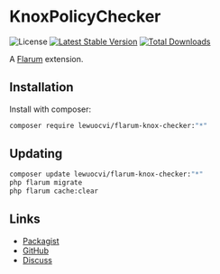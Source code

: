 # KnoxPolicyChecker

![License](https://img.shields.io/badge/license-GPL-1.0-or-later-blue.svg) [![Latest Stable Version](https://img.shields.io/packagist/v/lewuocvi/flarum-knox-checker.svg)](https://packagist.org/packages/lewuocvi/flarum-knox-checker) [![Total Downloads](https://img.shields.io/packagist/dt/lewuocvi/flarum-knox-checker.svg)](https://packagist.org/packages/lewuocvi/flarum-knox-checker)

A [Flarum](http://flarum.org) extension. 

## Installation

Install with composer:

```sh
composer require lewuocvi/flarum-knox-checker:"*"
```

## Updating

```sh
composer update lewuocvi/flarum-knox-checker:"*"
php flarum migrate
php flarum cache:clear
```

## Links

- [Packagist](https://packagist.org/packages/lewuocvi/flarum-knox-checker)
- [GitHub](https://github.com/lewuocvi/flarum-knox-checker)
- [Discuss](https://discuss.flarum.org/d/PUT_DISCUSS_SLUG_HERE)
